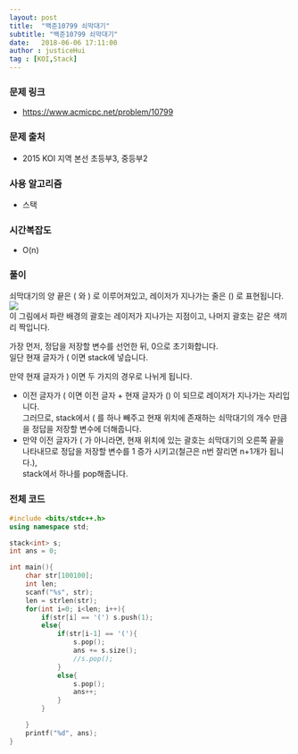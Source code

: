 ```yaml
---
layout: post
title:  "백준10799 쇠막대기"
subtitle: "백준10799 쇠막대기"
date:   2018-06-06 17:11:00
author : justiceHui
tag : [KOI,Stack]
---
```


### 문제 링크
* https://www.acmicpc.net/problem/10799

### 문제 출처
* 2015 KOI 지역 본선 초등부3, 중등부2

### 사용 알고리즘
* 스택

### 시간복잡도
* O(n)

### 풀이
쇠막대기의 양 끝은 ( 와 ) 로 이루어져있고, 레이저가 지나가는 줄은 () 로 표현됩니다.<br>
<img src = "https://i.imgur.com/wxWdXPq.png"><br>
이 그림에서 파란 배경의 괄호는 레이저가 지나가는 지점이고, 나머지 괄호는 같은 색끼리 짝입니다.

가장 먼저, 정답을 저장할 변수를 선언한 뒤, 0으로 초기화합니다.<br>
일단 현재 글자가 ( 이면 stack에 넣습니다.

만약 현재 글자가 ) 이면 두 가지의 경우로 나뉘게 됩니다.
* 이전 글자가 ( 이면 이전 글자 + 현재 글자가 () 이 되므로 레이저가 지나가는 자리입니다.<br>
그러므로, stack에서 ( 를 하나 빼주고 현재 위치에 존재하는 쇠막대기의 개수 만큼을 정답을 저장할 변수에 더해줍니다.
* 만약 이전 글자가 ( 가 아니라면, 현재 위치에 있는 괄호는 쇠막대기의 오른쪽 끝을 나타내므로 정답을 저장할 변수를 1 증가 시키고(철근은 n번 잘리면 n+1개가 됩니다.),<br>
stack에서 하나를 pop해줍니다.



### 전체 코드
```cpp
#include <bits/stdc++.h>
using namespace std;

stack<int> s;
int ans = 0;

int main(){
    char str[100100];
    int len;
    scanf("%s", str);
    len = strlen(str);
    for(int i=0; i<len; i++){
        if(str[i] == '(') s.push(1);
        else{
            if(str[i-1] == '('){
                s.pop();
                ans += s.size();
                //s.pop();
            }
            else{
                s.pop();
                ans++;
            }
        }

    }
    printf("%d", ans);
}
```
